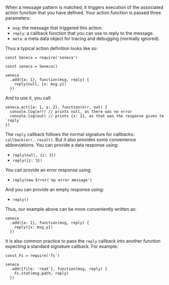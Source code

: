 
When a message pattern is matched, it triggers execution of the
associated action function that you have defined. Your action function
is passed three parameters:

* `msg`: the message that triggered this action.
* `reply`: a callback function that you can use to reply to the message.
* `meta`: a meta data object for tracing and debugging (normally ignored).

Thus a typical action definition looks like so:

```
const Seneca = require('seneca')

const seneca = Seneca()

seneca
  .add({a: 1}, function(msg, reply) {
    reply(null, {x: msg.y})
  })
```

And to use it, you call:

```
seneca.act({a: 1, y: 2}, function(err, out) {
  console.log(err) // prints null, as there was no error
  console.log(out) // prints {x: 2}, as that was the response given to `reply`
})
```

The `reply` callback follows the normal signature for callbacks:
`callback(err, result)`. But it also provides some convenience
abbreviations. You can provide a data response using:

* `reply(null, {z: 3})`
* `reply({z: 3})`

You can provide an error response using:

* `reply(new Error('my error message')`

And you can provide an empty response using:

* `reply()`

Thus, our example above can be more conveniently written as:

```
seneca
  .add({a: 1}, function(msg, reply) {
    reply({x: msg.y})
  })
```

It is also common practice to pass the `reply` callback into another
function expecting a standard signature callback. For example:

```
const Fs = require('fs')

seneca
  .add({file: 'read'}, function(msg, reply) {
    Fs.stat(msg.path, reply)
  })
```



